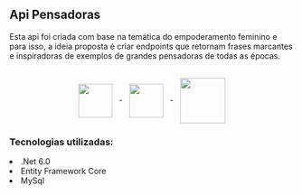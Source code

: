 ## Api Pensadoras 

<p> Esta api foi criada com base na temática do empoderamento feminino e para isso, a ideia proposta é criar endpoints que retornam frases marcantes e inspiradoras de exemplos de grandes pensadoras de todas as épocas.</p>

<br>

<div align="center" >
<img  align="center" width="60px" src="https://cdn.jsdelivr.net/gh/devicons/devicon/icons/dotnetcore/dotnetcore-original.svg" /> &nbsp;&nbsp;-&nbsp;&nbsp; <img align="center"  width="60px"  src="https://cdn.jsdelivr.net/gh/devicons/devicon/icons/csharp/csharp-plain.svg" /> &nbsp;&nbsp;-&nbsp;&nbsp; <img align="center"  width="80px" src="https://cdn.jsdelivr.net/gh/devicons/devicon/icons/mysql/mysql-original-wordmark.svg" /> 
</div>

<h3>Tecnologias utilizadas: </h3>
<li> .Net 6.0 </li>
<li> Entity Framework Core</li>
<li> MySql </li>

